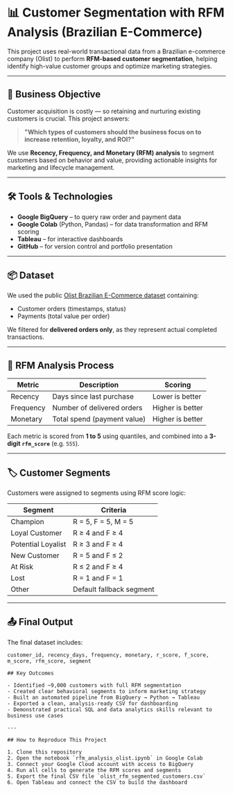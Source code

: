 # 📊 Customer Segmentation with RFM Analysis (Brazilian E-Commerce)

This project uses real-world transactional data from a Brazilian e-commerce company (Olist) to perform **RFM-based customer segmentation**, helping identify high-value customer groups and optimize marketing strategies.

---

## 🎯 Business Objective

Customer acquisition is costly — so retaining and nurturing existing customers is crucial. This project answers:

> **"Which types of customers should the business focus on to increase retention, loyalty, and ROI?"**

We use **Recency, Frequency, and Monetary (RFM) analysis** to segment customers based on behavior and value, providing actionable insights for marketing and lifecycle management.

---

## 🛠 Tools & Technologies

- **Google BigQuery** – to query raw order and payment data  
- **Google Colab** (Python, Pandas) – for data transformation and RFM scoring  
- **Tableau** – for interactive dashboards  
- **GitHub** – for version control and portfolio presentation  

---

## 📦 Dataset

We used the public [Olist Brazilian E-Commerce dataset](https://www.kaggle.com/datasets/olistbr/brazilian-ecommerce) containing:  
- Customer orders (timestamps, status)  
- Payments (total value per order)  

We filtered for **delivered orders only**, as they represent actual completed transactions.

---

## 🧮 RFM Analysis Process

| Metric     | Description                       | Scoring           |
|------------|-----------------------------------|-------------------|
| Recency    | Days since last purchase          | Lower is better   |
| Frequency  | Number of delivered orders        | Higher is better  |
| Monetary   | Total spend   (payment value)     | Higher is better  |

Each metric is scored from **1 to 5** using quantiles, and combined into a **3-digit `rfm_score`** (e.g. `555`).

---

## 🏷 Customer Segments

Customers were assigned to segments using RFM score logic:

| Segment               | Criteria                        |
|-----------------------|---------------------------------|
| Champion              | R = 5, F = 5, M = 5             |
| Loyal Customer        | R ≥ 4 and F ≥ 4                 |
| Potential Loyalist    | R ≥ 3 and F ≥ 4                 |
| New Customer          | R = 5 and F ≤ 2                 |
| At Risk               | R ≤ 2 and F ≥ 4                 |
| Lost                  | R = 1 and F = 1                 |
| Other                 | Default fallback segment        |

---

## 📤 Final Output

The final dataset includes:

```csv
customer_id, recency_days, frequency, monetary, r_score, f_score, m_score, rfm_score, segment

## Key Outcomes

- Identified ~9,000 customers with full RFM segmentation  
- Created clear behavioral segments to inform marketing strategy  
- Built an automated pipeline from BigQuery → Python → Tableau  
- Exported a clean, analysis-ready CSV for dashboarding  
- Demonstrated practical SQL and data analytics skills relevant to business use cases  

---

## How to Reproduce This Project

1. Clone this repository  
2. Open the notebook `rfm_analysis_olist.ipynb` in Google Colab  
3. Connect your Google Cloud account with access to BigQuery  
4. Run all cells to generate the RFM scores and segments  
5. Export the final CSV file `olist_rfm_segmented_customers.csv`  
6. Open Tableau and connect the CSV to build the dashboard
